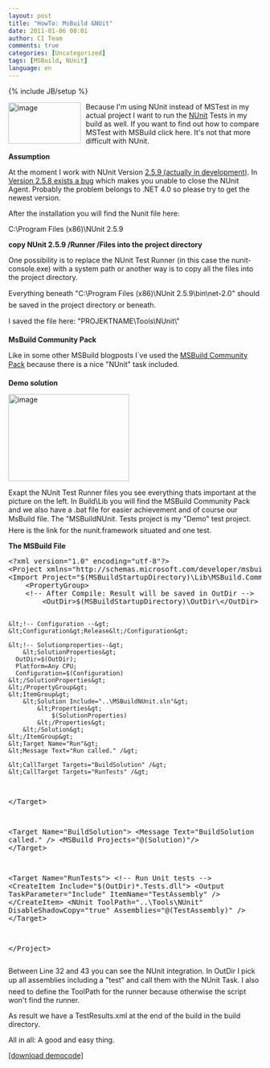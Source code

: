 ```yaml
---
layout: post
title: "HowTo: MsBuild &NUit"
date: 2011-01-06 00:01
author: CI Team
comments: true
categories: [Uncategorized]
tags: [MSBuild, NUnit]
language: en
---
```

{% include JB/setup %}

  <p><img style="background-image: none; border-bottom: 0px; border-left: 0px; margin: 0px 10px 0px 0px; padding-left: 0px; padding-right: 0px; border-top: 0px; border-right: 0px; padding-top: 0px" title="image" border="0" alt="image" align="left" src="{{BASE_PATH}}/assets/wp-images-de/image_thumb284.png" width="144" height="82" />Because I'm using NUnit instead of MSTest in my actual project I want to run the <a href="http://www.nunit.org/">NUnit</a> Tests in my build as well. If you want to find out how to compare MSTest with MSBuild click here. It's not that more difficult with NUnit.</p>  
  
  <p><b>Assumption</b></p>  
  <p>At the moment I work with NUnit Version <a href="http://nunit.org/downloads/snapshots/NUnit-2.5.9.10308.msi">2.5.9 (actually in development)</a>. In <a href="https://bugs.launchpad.net/nunitv2/+bug/602761">Version 2.5.8 exists a bug</a> which makes you unable to close the NUnit Agent. Probably the problem belongs to .NET 4.0 so please try to get the newest version.</p>
<p>After the installation you will find the Nunit file here:</p>
<p>C:\Program Files (x86)\NUnit 2.5.9</p>
<p><b>copy NUnit 2.5.9 /Runner /Files into the project directory</b></p>  
  <p>One possibility is to replace the NUnit Test Runner (in this case the nunit-console.exe) with a system path or another way is to copy all the files into the project directory.</p>
<p>Everything beneath "C:\Program Files (x86)\NUnit 2.5.9\bin\net-2.0" should be saved in the project directory or beneath.</p>
<p>I saved the file here: "PROJEKTNAME\Tools\NUnit\"</p>
<p><b>MsBuild Community Pack</b></p>  
  <p>Like in some other MSBuild blogposts I´ve used the <a href="http://msbuildtasks.tigris.org/">MSBuild Community Pack</a> because there is a nice "NUnit" task included.</p>
<p><b>Demo solution</b></p>
<p><a href="{{BASE_PATH}}/assets/wp-images-en/image610.png"><img style="background-image: none; border-bottom: 0px; border-left: 0px; padding-left: 0px; padding-right: 0px; display: inline; border-top: 0px; border-right: 0px; padding-top: 0px" title="image" border="0" alt="image" src="{{BASE_PATH}}/assets/wp-images-en/image6_thumb.png" width="240" height="173" /></a></p>
<p>Exapt the NUnit Test Runner files you see everything thats important at the picture on the left. In Build\Lib you will find the MSBuild Community Pack and we also have a .bat file for easier achievement and of course our MsBuild file. The "MSBuildNUnit. Tests project is my "Demo" test project. Here is the link for the nunit.framework situated and one test.</p>
<p><b>The MSBuild File</b></p>  <div style="padding-bottom: 0px; margin: 0px; padding-left: 0px; padding-right: 0px; display: inline; float: none; padding-top: 0px" id="scid:812469c5-0cb0-4c63-8c15-c81123a09de7:6f6b5010-29f1-4724-86d4-d48658f9263c" class="wlWriterEditableSmartContent"><pre name="code" class="c#">&lt;?xml version="1.0" encoding="utf-8"?&gt;
&lt;Project xmlns="http://schemas.microsoft.com/developer/msbuild/2003" DefaultTargets="Run"&gt;
&lt;Import Project="$(MSBuildStartupDirectory)\Lib\MSBuild.Community.Tasks.Targets"/&gt;
	&lt;PropertyGroup&gt;
    &lt;!-- After Compile: Result will be saved in OutDir --&gt;
		&lt;OutDir&gt;$(MSBuildStartupDirectory)\OutDir\&lt;/OutDir&gt;

    &lt;!-- Configuration --&gt;
    &lt;Configuration&gt;Release&lt;/Configuration&gt;

    &lt;!-- Solutionproperties--&gt;
		&lt;SolutionProperties&gt;
      OutDir=$(OutDir);
      Platform=Any CPU;
      Configuration=$(Configuration)
    &lt;/SolutionProperties&gt;
	&lt;/PropertyGroup&gt;
	&lt;ItemGroup&gt;
		&lt;Solution Include="..\MSBuildNUnit.sln"&gt;
			&lt;Properties&gt;
				$(SolutionProperties)
			&lt;/Properties&gt;
		&lt;/Solution&gt;
	&lt;/ItemGroup&gt;
	&lt;Target Name="Run"&gt;
    &lt;Message Text="Run called." /&gt;

    &lt;CallTarget Targets="BuildSolution" /&gt;
    &lt;CallTarget Targets="RunTests" /&gt;
  &lt;/Target&gt;

  &lt;Target Name="BuildSolution"&gt;
    &lt;Message Text="BuildSolution called." /&gt;
    &lt;MSBuild Projects="@(Solution)"/&gt;
	&lt;/Target&gt;

  &lt;Target Name="RunTests"&gt;
    &lt;!-- Run Unit tests --&gt;
    &lt;CreateItem Include="$(OutDir)*.Tests.dll"&gt;
      &lt;Output TaskParameter="Include" ItemName="TestAssembly" /&gt;
    &lt;/CreateItem&gt;
    &lt;NUnit ToolPath="..\Tools\NUnit" DisableShadowCopy="true" Assemblies="@(TestAssembly)" /&gt;
  &lt;/Target&gt;

&lt;/Project&gt;
</pre></div>




<p>Between Line 32 and 43 you can see the NUnit integration. In OutDir I pick up all assemblies including a "test" and call them with the NUnit Task. I also need to define the ToolPath for the runner because otherwise the script won't find the runner.</p>

<p>As result we have a TestResults.xml at the end of the build in the build directory.</p>

<p>All in all: A good and easy thing.</p>

<p><a href="{{BASE_PATH}}/assets/files/democode/msbuildnunit/msbuildnunit.zip">[download democode]</a></p>
